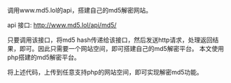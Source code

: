 调用www.md5.lol的api，搭建自己的md5解密网站。

api 接口: http://www.md5.lol/api/md5/

只要调用该接口，将md5 hash传递给该接口，然后发送http请求，处理返回结果，即可。因此只需要一个网站空间，即可搭建自己的md5解密平台。
本文使用php搭建的md5解密平台。

将上述代码，上传到任意支持php的网站空间，即可实现解密md5功能。
